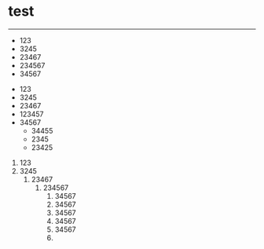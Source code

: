 # test



---

+ 123
+ 3245
+ 23467
+ 234567
+ 34567
  

- 123
- 3245
- 23467
- 123457
- 34567 
  - 34455
  - 2345
  - 23425



1. 123
2. 3245
   1. 23467
      1. 234567
         1. 34567
         2. 34567
         3. 34567
         4. 34567
         5. 34567
         6. 
